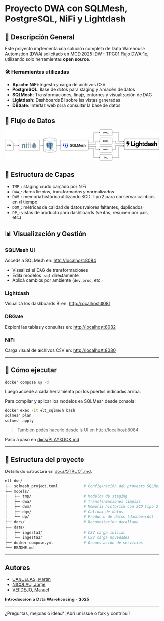 # Proyecto DWA con SQLMesh, PostgreSQL, NiFi y Lightdash

## 📌 Descripción General
Este proyecto implementa una solución completa de Data Warehouse Automation (DWA) solicitado en [MCD 2025 IDW - TPG01 Flujo DWA-1e](docs/MCD_2025_IDW-TPG01_Flujo_DWA-1e.md), utilizando solo herramientas **open source**. 

### 🛠 Herramientas utilizadas
- **Apache NiFi**: Ingesta y carga de archivos CSV
- **PostgreSQL**: Base de datos para staging y almacén de datos
- **SQLMesh**: Transformaciones, linaje, entornos y visualización de DAG
- **Lightdash**: Dashboards BI sobre las vistas generadas
- **DBGate**: Interfaz web para consultar la base de datos

## 🔄 Flujo de Datos

![](docs/flujo-dwa-sqlmesh.png)

## 🧱 Estructura de Capas
- `TMP_`: staging crudo cargado por NiFi
- `DWA_`: datos limpios, transformados y normalizados
- `DWM_`: memoria histórica utilizando SCD Tipo 2 para conservar cambios en el tiempo
- `DQM_`: métricas de calidad de datos (valores faltantes, duplicados)
- `DP_`: vistas de producto para dashboards (ventas, resumen por país, etc.)

## 📊 Visualización y Gestión

### SQLMesh UI
Accedé a SQLMesh en: [http://localhost:8084](http://localhost:8084)
- Visualizá el DAG de transformaciones
- Editá modelos `.sql` directamente
- Aplicá cambios por ambiente (`dev`, `prod`, etc.)

### Lightdash
Visualizá los dashboards BI en: [http://localhost:8081](http://localhost:8081)

### DBGate
Explorá las tablas y consultas en: [http://localhost:8082](http://localhost:8082)

### NiFi
Carga visual de archivos CSV en: [http://localhost:8080](http://localhost:8080)

---

## 🚀 Cómo ejecutar

```bash
docker compose up -d
```

Luego accedé a cada herramienta por los puertos indicados arriba.

Para compilar y aplicar los modelos en SQLMesh desde consola:

```bash
docker exec -it elt_sqlmesh bash
sqlmesh plan
sqlmesh apply
```

> También podés hacerlo desde la UI en http://localhost:8084

Paso a paso en [docs/PLAYBOOK.md](docs/PLAYBOOK.md)

---

## 🧩 Estructura del proyecto
Detalle de estructura en [docs/STRUCT.md](docs/STRUCT.md).

```bash
elt-dwa/
├── sqlmesh_project.toml            # Configuración del proyecto SQLMesh
├── models/
│   ├── tmp/                        # Modelos de staging
│   ├── dwa/                        # Transformaciones limpias
│   ├── dwm/                        # Memoria histórica con SCD tipo 2
│   ├── dqm/                        # Calidad de datos
│   └── dp/                         # Producto de datos (dashboards)
├── docs/                           # Documentacion detallada
├── data/
│   ├── ingesta1/                   # CSV carga inicial
│   └── ingesta2/                   # CSV carga novedades
├── docker-compose.yml              # Orquestación de servicios
└── README.md
```

---

## Autores

- [CANCELAS, Martín](https://www.linkedin.com/in/mart%C3%ADn-cancelas-2313a1154/)
- [NICOLAU, Jorge](https://jorgenicolau.ar/)
- [VERDEJO, Manuel](https://www.linkedin.com/in/manuel-nicol%C3%A1s-verdejo-b19255126/)

**Introduccíon a Data Warehousing - 2025**

---

¿Preguntas, mejoras o ideas? ¡Abrí un issue o fork y contribuí!
